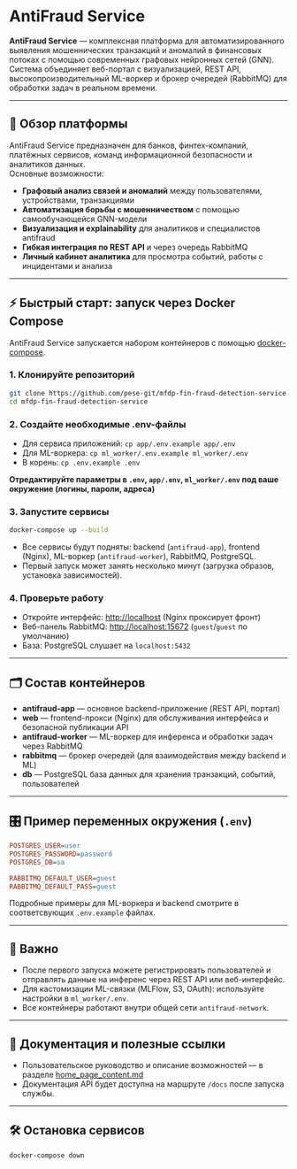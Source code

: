 # AntiFraud Service

**AntiFraud Service** — комплексная платформа для автоматизированного выявления мошеннических транзакций и аномалий в финансовых потоках с помощью современных графовых нейронных сетей (GNN). Система объединяет веб-портал с визуализацией, REST API, высокопроизводительный ML-воркер и брокер очередей (RabbitMQ) для обработки задач в реальном времени.  

---

## 🚀 Обзор платформы

AntiFraud Service предназначен для банков, финтех-компаний, платёжных сервисов, команд информационной безопасности и аналитиков данных.  
Основные возможности:

- **Графовый анализ связей и аномалий** между пользователями, устройствами, транзакциями
- **Автоматизация борьбы с мошенничеством** с помощью самообучающейся GNN-модели
- **Визуализация и explainability** для аналитиков и специалистов antifraud
- **Гибкая интеграция по REST API** и через очередь RabbitMQ
- **Личный кабинет аналитика** для просмотра событий, работы с инцидентами и анализа

---

## ⚡ Быстрый старт: запуск через Docker Compose

AntiFraud Service запускается набором контейнеров с помощью [docker-compose](https://docs.docker.com/compose/).

### 1. Клонируйте репозиторий

```bash
git clone https://github.com/pese-git/mfdp-fin-fraud-detection-service.git
cd mfdp-fin-fraud-detection-service
```

### 2. Создайте необходимые .env-файлы

- Для сервиса приложений: `cp app/.env.example app/.env`
- Для ML-воркера: `cp ml_worker/.env.example ml_worker/.env`
- В корень: `cp .env.example .env`

**Отредактируйте параметры в `.env`, `app/.env`, `ml_worker/.env` под ваше окружение (логины, пароли, адреса)**

### 3. Запустите сервисы

```bash
docker-compose up --build
```

- Все сервисы будут подняты: backend (`antifraud-app`), frontend (Nginx), ML-воркер (`antifraud-worker`), RabbitMQ, PostgreSQL.
- Первый запуск может занять несколько минут (загрузка образов, установка зависимостей).

### 4. Проверьте работу

- Откройте интерфейс: <http://localhost> (Nginx проксирует фронт)
- Веб-панель RabbitMQ: <http://localhost:15672> (`guest`/`guest` по умолчанию)
- База: PostgreSQL слушает на `localhost:5432`

---

## 🗂️ Состав контейнеров

- **antifraud-app** — основное backend-приложение (REST API, портал)
- **web** — frontend-прокси (Nginx) для обслуживания интерфейса и безопасной публикации API
- **antifraud-worker** — ML-воркер для инференса и обработки задач через RabbitMQ
- **rabbitmq** — брокер очередей (для взаимодействия между backend и ML)
- **db** — PostgreSQL база данных для хранения транзакций, событий, пользователей

---

## 🎛️ Пример переменных окружения (`.env`)

```ini
POSTGRES_USER=user
POSTGRES_PASSWORD=password
POSTGRES_DB=sa

RABBITMQ_DEFAULT_USER=guest
RABBITMQ_DEFAULT_PASS=guest
```

Подробные примеры для ML-воркера и backend смотрите в соответсвующих `.env.example` файлах.

---

## 📑 Важно

- После первого запуска можете регистрировать пользователей и отправлять данные на инференс через REST API или веб-интерфейс.
- Для кастомизации ML-связки (MLFlow, S3, OAuth): используйте настройки в `ml_worker/.env`.
- Все контейнеры работают внутри общей сети `antifraud-network`.

---

## 📖 Документация и полезные ссылки

- Пользовательское руководство и описание возможностей — в разделе [home_page_content.md](app/src/static/home_page_content.md)
- Документация API будет доступна на маршруте `/docs` после запуска службы.

---

## 🛠️ Остановка сервисов

```bash
docker-compose down
```
